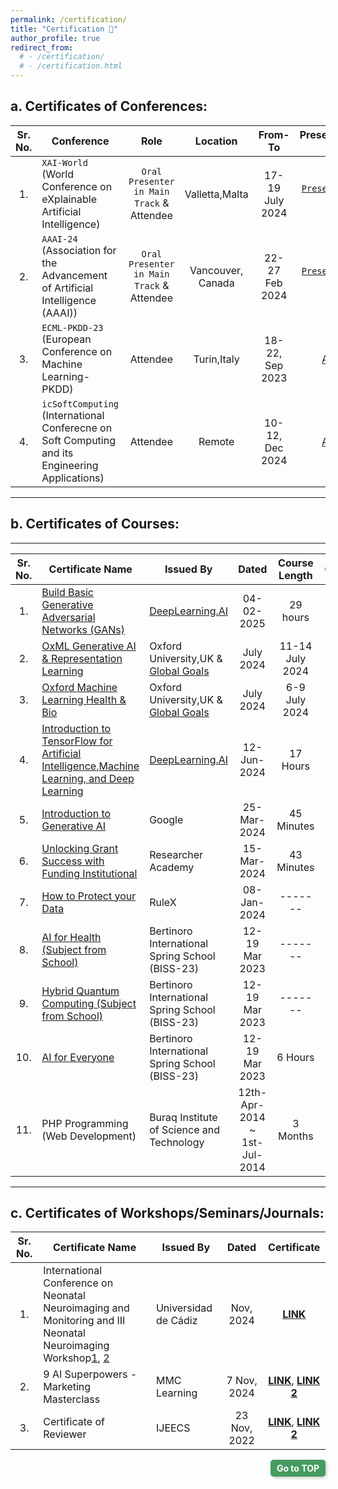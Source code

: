 ```yaml
---
permalink: /certification/
title: "Certification 📝"
author_profile: true
redirect_from: 
  # - /certification/
  # - /certification.html
---
```


##  a. Certificates of Conferences:


| Sr. No. | Conference          | Role     |   Location   |  From-To  |  Presentation/Paper/Certificate Links |
| :-----: | ------------------  |:---:     |   :---:      |  :---:    |                :---:                  |
| 1.      | `XAI-World` (World Conference on eXplainable Artificial Intelligence) |   `Oral Presenter in Main Track` & Attendee  |  Valletta,Malta     | 17-19 July 2024   | [`Presentation Link`](https://xaiworldconference.com/2024/timetable/event/s-17-a-1/), [Attendance Certificate](../files/certificates/xai_2024.png)   |
| 2. | `AAAI-24` (Association for the Advancement of Artificial Intelligence (AAAI)) | `Oral Presenter in Main Track` & Attendee  |  Vancouver, Canada  | 22-27 Feb 2024   |     [`Presentation Link`](https://underline.io/speakers/254136-muhammad-rashid), [Attendance Certificate](../files/certificates/AAAI-24_Certificate.jpeg)   |
| 3. | `ECML-PKDD-23` (European Conference on Machine Learning-PKDD) |    Attendee                 | Turin,Italy     | 18-22, Sep 2023    | [Attendance Certificate](../files/certificates/ECML_23.png) |
| 4. | `icSoftComputing` (International Conferecne on Soft Computing and its Engineering Applications) |    Attendee                 | Remote     | 10-12, Dec 2024    | [Attendance Certificate](../files/certificates/icSoftComp2024.jpg) |

---


##  b. Certificates of Courses:
---


| Sr. No. | Certificate Name                           | Issued By            |   Dated         | Course Length | Certificate |
| :---: | ------------------                           | ------------         |   :---:         |   :---:   |     :---:   |
| 1.    | [Build Basic Generative Adversarial Networks (GANs)](https://www.coursera.org/learn/build-basic-generative-adversarial-networks-gans/) | [DeepLearning.AI](https://www.deeplearning.ai/) |  04-02-2025    | 29 hours   |  [LINK](https://www.coursera.org/account/accomplishments/verify/OVXPELXP2RAP?utm_source=link&utm_medium=certificate&utm_content=cert_image&utm_campaign=sharing_cta&utm_product=course)   |
| 2.    | [OxML Generative AI & Representation Learning](https://www.oxfordml.school/replearning) | Oxford University,UK & [Global Goals](http://www.globalgoals.ai/) |  July 2024     | 11-14 July 2024   |  [LINK](../files/certificates/OxML.png)   |
| 3.   | [Oxford Machine Learning Health & Bio](https://www.oxfordml.school/health) | Oxford University,UK & [Global Goals](http://www.globalgoals.ai/) | July 2024        | 6-9 July 2024     |  [LINK](../files/certificates/OxML.png)   |
| 4. | [Introduction to TensorFlow for Artificial Intelligence,Machine Learning, and Deep Learning](https://www.coursera.org/learn/introduction-tensorflow) | [DeepLearning.AI](https://www.deeplearning.ai/)  | 12-Jun-2024                         |   17 Hours     |     [LINK](https://coursera.org/share/c92c13ff02cf8e09592af5bf8fcb0d0e)    |
| 5. | [Introduction to Generative AI](https://www.cloudskillsboost.google/course_templates/536) | Google                            | 25-Mar-2024                         |   45 Minutes     |     [LINK](https://www.cloudskillsboost.google/public_profiles/3924a3ad-b31b-42f5-b55b-6753ba136fb0/badges/8435493?utm_medium=social&utm_source=linkedin&utm_campaign=ql-social-share)   |
| 6. | [Unlocking Grant Success with Funding Institutional](https://researcheracademy.elsevier.com/research-preparation/funding/unlocking-grant-success-funding-institutional) | Researcher Academy | 15-Mar-2024                         |   43 Minutes     |    [LINK](../files/certificates/ResearchGrant.png)    |
| 7. | [How to Protect your Data](https://community.rulex.ai/rulex-academy)          | RuleX                            | 08-Jan-2024                          |   -------     |     [LINK](../files/certificates/protect_data.png) |
| 8. | [AI for Health (Subject from School)](https://tempesta.cs.unibo.it/projects/BISS/2023/courses/#ai-for-health)          | Bertinoro International Spring School (BISS-23)                  | 12-19 Mar 2023                        |   -------     |     [LINK]() |
| 9. | [Hybrid Quantum Computing (Subject from School)](https://tempesta.cs.unibo.it/projects/BISS/2023/courses/#hybrid-quantum-computing)         | Bertinoro International Spring School (BISS-23)                  | 12-19 Mar 2023                         |   -------     |     [LINK](/) |
| 10. | [AI for Everyone](https://www.coursera.org/learn/ai-for-everyone)          | Bertinoro International Spring School (BISS-23)                  | 12-19 Mar 2023                   | 6 Hours            |     [LINK](https://www.coursera.org/account/accomplishments/verify/XFEK65GWB3MF) |
| 11. | PHP Programming (Web Development)          | Buraq Institute of Science and Technology                  | 12th-Apr-2014 ~ 1st-Jul-2014                      |   3 Months     |     [LINK](../files/certificates/php.jpg) |

<!-- <div style='text-align: right;'> <a href='#'> <b>Go to TOP</b> </a> </div> -->

---
##  c. Certificates of Workshops/Seminars/Journals:

| Sr. No.| Certificate Name    | Issued By        |   Dated   | Certificate |
| :---:  | ------------------  | ------------     |   :---:   |   :---:    |     
| 1.  | International Conference on Neonatal Neuroimaging and Monitoring and III Neonatal Neuroimaging Workshop[1](https://formacion.fueca.org/doccurso/390178.pdf), [2](https://parenth2020.com/events-new/)  | Universidad de Cádiz     |   Nov, 2024   |   [**LINK**](../files/certificates/workshop_XAI.png)    |
| 2.  | 9 AI Superpowers - Marketing Masterclass  | MMC Learning    |   7 Nov, 2024   |   [**LINK**](https://certified.mmclearning.com/d25a810b-d950-4220-9cd8-86ff61c0fb21), [**LINK 2**](../files/certificates/superpower_ai.png)    |
| 3.  | Certificate of Reviewer | IJEECS    |   23 Nov, 2022   |   [**LINK**](https://certified.mmclearning.com/d25a810b-d950-4220-9cd8-86ff61c0fb21), [**LINK 2**](../files/certificates/IJEECS_reviewer.png)    |


<div style="text-align: right;">
  <a href="#" 
     style="
        display: inline-block; 
        padding: 5px 10px; 
        background-color: #469B60; 
        color: white; 
        text-decoration: none; 
        border-radius: 5px; 
        font-weight: bold; 
        font-size: 14px; 
        box-shadow: 2px 2px 5px rgba(0, 0, 0, 0.2);">
    Go to TOP
  </a>
</div>







